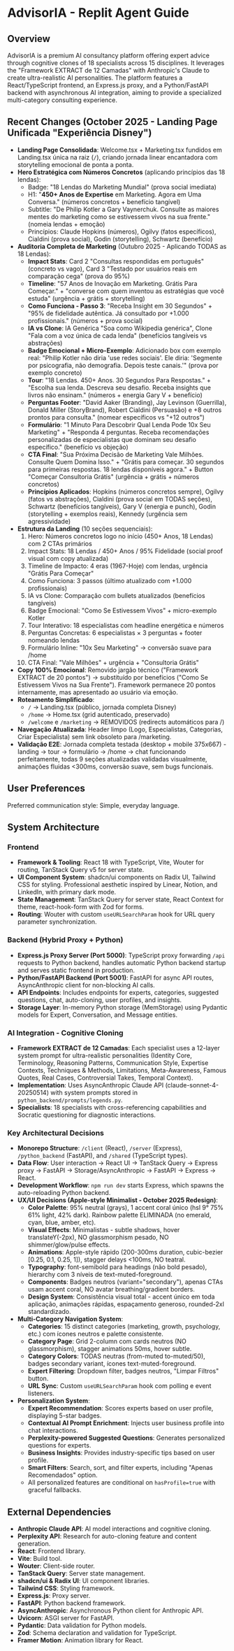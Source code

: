 # AdvisorIA - Replit Agent Guide

## Overview
AdvisorIA is a premium AI consultancy platform offering expert advice through cognitive clones of 18 specialists across 15 disciplines. It leverages the "Framework EXTRACT de 12 Camadas" with Anthropic's Claude to create ultra-realistic AI personalities. The platform features a React/TypeScript frontend, an Express.js proxy, and a Python/FastAPI backend with asynchronous AI integration, aiming to provide a specialized multi-category consulting experience.

## Recent Changes (October 2025 - Landing Page Unificada "Experiência Disney")
- **Landing Page Consolidada**: Welcome.tsx + Marketing.tsx fundidos em Landing.tsx única na raiz (`/`), criando jornada linear encantadora com storytelling emocional de ponta a ponta.
- **Hero Estratégica com Números Concretos** (aplicando princípios das 18 lendas):
  - Badge: "18 Lendas do Marketing Mundial" (prova social imediata)
  - H1: "**450+ Anos de Expertise** em Marketing. Agora em Uma Conversa." (números concretos + benefício tangível)
  - Subtitle: "De Philip Kotler a Gary Vaynerchuk. Consulte as maiores mentes do marketing como se estivessem vivos na sua frente." (nomeia lendas + emoção)
  - Princípios: Claude Hopkins (números), Ogilvy (fatos específicos), Cialdini (prova social), Godin (storytelling), Schwartz (benefício)
- **Auditoria Completa de Marketing** (Outubro 2025 - Aplicando TODAS as 18 Lendas):
  - **Impact Stats**: Card 2 "Consultas respondidas em português" (concreto vs vago), Card 3 "Testado por usuários reais em comparação cega" (prova do 95%)
  - **Timeline**: "57 Anos de Inovação em Marketing. Grátis Para Começar." + "converse com quem inventou as estratégias que você estuda" (urgência + grátis + storytelling)
  - **Como Funciona - Passo 3**: "Receba Insight em 30 Segundos" + "95% de fidelidade autêntica. Já consultado por +1.000 profissionais." (números + prova social)
  - **IA vs Clone**: IA Genérica "Soa como Wikipedia genérica", Clone "Fala com a voz única de cada lenda" (benefícios tangíveis vs abstrações)
  - **Badge Emocional + Micro-Exemplo**: Adicionado box com exemplo real: "Philip Kotler não diria 'use redes sociais'. Ele diria: 'Segmente por psicografia, não demografia. Depois teste canais.'" (prova por exemplo concreto)
  - **Tour**: "18 Lendas. 450+ Anos. 30 Segundos Para Respostas." + "Escolha sua lenda. Descreva seu desafio. Receba insights que livros não ensinam." (números + energia Gary V + benefício)
  - **Perguntas Footer**: "David Aaker (Branding), Jay Levinson (Guerrilla), Donald Miller (StoryBrand), Robert Cialdini (Persuasão) e +8 outros prontos para consulta." (nomear específicos vs "+12 outros")
  - **Formulário**: "1 Minuto Para Descobrir Qual Lenda Pode 10x Seu Marketing" + "Responda 4 perguntas. Receba recomendações personalizadas de especialistas que dominam seu desafio específico." (benefício vs objeção)
  - **CTA Final**: "Sua Próxima Decisão de Marketing Vale Milhões. Consulte Quem Domina Isso." + "Grátis para começar. 30 segundos para primeiras respostas. 18 lendas disponíveis agora." + Button "Começar Consultoria Grátis" (urgência + grátis + números concretos)
  - **Princípios Aplicados**: Hopkins (números concretos sempre), Ogilvy (fatos vs abstrações), Cialdini (prova social em TODAS seções), Schwartz (benefícios tangíveis), Gary V (energia e punch), Godin (storytelling + exemplos reais), Kennedy (urgência sem agressividade)
- **Estrutura da Landing** (10 seções sequenciais):
  1. Hero: Números concretos logo no início (450+ Anos, 18 Lendas) com 2 CTAs primários
  2. Impact Stats: 18 Lendas / 450+ Anos / 95% Fidelidade (social proof visual com copy atualizada)
  3. Timeline de Impacto: 4 eras (1967-Hoje) com lendas, urgência "Grátis Para Começar"
  4. Como Funciona: 3 passos (último atualizado com +1.000 profissionais)
  5. IA vs Clone: Comparação com bullets atualizados (benefícios tangíveis)
  6. Badge Emocional: "Como Se Estivessem Vivos" + micro-exemplo Kotler
  7. Tour Interativo: 18 especialistas com headline energética e números
  8. Perguntas Concretas: 6 especialistas × 3 perguntas + footer nomeando lendas
  9. Formulário Inline: "10x Seu Marketing" → conversão suave para /home
  10. CTA Final: "Vale Milhões" + urgência + "Consultoria Grátis"
- **Copy 100% Emocional**: Removido jargão técnico ("Framework EXTRACT de 20 pontos") → substituído por benefícios ("Como Se Estivessem Vivos na Sua Frente"). Framework permanece 20 pontos internamente, mas apresentado ao usuário via emoção.
- **Roteamento Simplificado**:
  - `/` → Landing.tsx (público, jornada completa Disney)
  - `/home` → Home.tsx (grid autenticado, preservado)
  - `/welcome` e `/marketing` → REMOVIDOS (redirects automáticos para /)
- **Navegação Atualizada**: Header limpo (Logo, Especialistas, Categorias, Criar Especialista) sem link obsoleto para /marketing.
- **Validação E2E**: Jornada completa testada (desktop + mobile 375x667) - landing → tour → formulário → /home → chat funcionando perfeitamente, todas 9 seções atualizadas validadas visualmente, animações fluidas <300ms, conversão suave, sem bugs funcionais.

## User Preferences
Preferred communication style: Simple, everyday language.

## System Architecture

### Frontend
- **Framework & Tooling**: React 18 with TypeScript, Vite, Wouter for routing, TanStack Query v5 for server state.
- **UI Component System**: shadcn/ui components on Radix UI, Tailwind CSS for styling. Professional aesthetic inspired by Linear, Notion, and LinkedIn, with primary dark mode.
- **State Management**: TanStack Query for server state, React Context for theme, react-hook-form with Zod for forms.
- **Routing**: Wouter with custom `useURLSearchParam` hook for URL query parameter synchronization.

### Backend (Hybrid Proxy + Python)
- **Express.js Proxy Server (Port 5000)**: TypeScript proxy forwarding `/api` requests to Python backend, handles automatic Python backend startup and serves static frontend in production.
- **Python/FastAPI Backend (Port 5001)**: FastAPI for async API routes, AsyncAnthropic client for non-blocking AI calls.
- **API Endpoints**: Includes endpoints for experts, categories, suggested questions, chat, auto-cloning, user profiles, and insights.
- **Storage Layer**: In-memory Python storage (MemStorage) using Pydantic models for Expert, Conversation, and Message entities.

### AI Integration - Cognitive Cloning
- **Framework EXTRACT de 12 Camadas**: Each specialist uses a 12-layer system prompt for ultra-realistic personalities (Identity Core, Terminology, Reasoning Patterns, Communication Style, Expertise Contexts, Techniques & Methods, Limitations, Meta-Awareness, Famous Quotes, Real Cases, Controversial Takes, Temporal Context).
- **Implementation**: Uses AsyncAnthropic Claude API (claude-sonnet-4-20250514) with system prompts stored in `python_backend/prompts/legends.py`.
- **Specialists**: 18 specialists with cross-referencing capabilities and Socratic questioning for diagnostic interactions.

### Key Architectural Decisions
- **Monorepo Structure**: `/client` (React), `/server` (Express), `/python_backend` (FastAPI), and `/shared` (TypeScript types).
- **Data Flow**: User interaction -> React UI -> TanStack Query -> Express proxy -> FastAPI -> Storage/AsyncAnthropic -> FastAPI -> Express -> React.
- **Development Workflow**: `npm run dev` starts Express, which spawns the auto-reloading Python backend.
- **UX/UI Decisions (Apple-style Minimalist - October 2025 Redesign)**:
    - **Color Palette**: 95% neutral (grays), 1 accent coral único (hsl 9° 75% 61% light, 42% dark). Rainbow palette ELIMINADA (no emerald, cyan, blue, amber, etc).
    - **Visual Effects**: Minimalistas - subtle shadows, hover translateY(-2px), NO glassmorphism pesado, NO shimmer/glow/pulse effects.
    - **Animations**: Apple-style rápido (200-300ms duration, cubic-bezier [0.25, 0.1, 0.25, 1]), stagger delays <100ms, NO teatral.
    - **Typography**: font-semibold para headings (não bold pesado), hierarchy com 3 níveis de text-muted-foreground.
    - **Components**: Badges neutros (variant="secondary"), apenas CTAs usam accent coral, NO avatar breathing/gradient borders.
    - **Design System**: Consistência visual total - accent único em toda aplicação, animações rápidas, espaçamento generoso, rounded-2xl standardizado.
- **Multi-Category Navigation System**:
    - **Categories**: 15 distinct categories (marketing, growth, psychology, etc.) com ícones neutros e palette consistente.
    - **Category Page**: Grid 2-column com cards neutros (NO glassmorphism), stagger animations 50ms, hover subtle.
    - **Category Colors**: TODAS neutras (from-muted to-muted/50), badges secondary variant, ícones text-muted-foreground.
    - **Expert Filtering**: Dropdown filter, badges neutros, "Limpar Filtros" button.
    - **URL Sync**: Custom `useURLSearchParam` hook com polling e event listeners.
- **Personalization System**:
    - **Expert Recommendation**: Scores experts based on user profile, displaying 5-star badges.
    - **Contextual AI Prompt Enrichment**: Injects user business profile into chat interactions.
    - **Perplexity-powered Suggested Questions**: Generates personalized questions for experts.
    - **Business Insights**: Provides industry-specific tips based on user profile.
    - **Smart Filters**: Search, sort, and filter experts, including "Apenas Recomendados" option.
    - All personalized features are conditional on `hasProfile=true` with graceful fallbacks.

## External Dependencies

- **Anthropic Claude API**: AI model interactions and cognitive cloning.
- **Perplexity API**: Research for auto-cloning feature and content generation.
- **React**: Frontend library.
- **Vite**: Build tool.
- **Wouter**: Client-side router.
- **TanStack Query**: Server state management.
- **shadcn/ui & Radix UI**: UI component libraries.
- **Tailwind CSS**: Styling framework.
- **Express.js**: Proxy server.
- **FastAPI**: Python backend framework.
- **AsyncAnthropic**: Asynchronous Python client for Anthropic API.
- **Uvicorn**: ASGI server for FastAPI.
- **Pydantic**: Data validation for Python models.
- **Zod**: Schema declaration and validation for TypeScript.
- **Framer Motion**: Animation library for React.